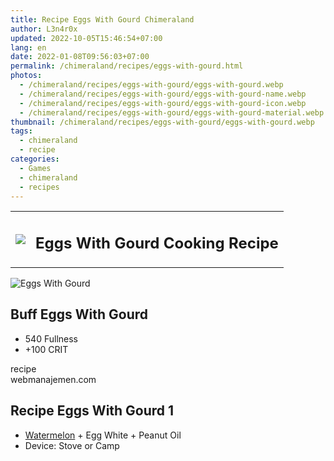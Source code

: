 ```yaml
---
title: Recipe Eggs With Gourd Chimeraland
author: L3n4r0x
updated: 2022-10-05T15:46:54+07:00
lang: en
date: 2022-01-08T09:56:03+07:00
permalink: /chimeraland/recipes/eggs-with-gourd.html
photos:
  - /chimeraland/recipes/eggs-with-gourd/eggs-with-gourd.webp
  - /chimeraland/recipes/eggs-with-gourd/eggs-with-gourd-name.webp
  - /chimeraland/recipes/eggs-with-gourd/eggs-with-gourd-icon.webp
  - /chimeraland/recipes/eggs-with-gourd/eggs-with-gourd-material.webp
thumbnail: /chimeraland/recipes/eggs-with-gourd/eggs-with-gourd.webp
tags:
  - chimeraland
  - recipe
categories:
  - Games
  - chimeraland
  - recipes
---
```


<link
  rel="stylesheet"
  href="https://rawcdn.githack.com/dimaslanjaka/Web-Manajemen/870a349/css/bootstrap-5-3-0-alpha3-wrapper.css"
/>
<section id="bootstrap-wrapper">
  <div class="row mb-2">
    <div class="col-md-12 mb-2">
      <table class="table" id="post-info">
        <tbody>
          <tr>
            <td>
              <img
                class="d-inline-block me-2"
                src="/chimeraland/recipes/eggs-with-gourd/eggs-with-gourd-icon.webp"
                width="auto"
                height="auto"
              />
            </td>
            <td><h1 class="fs-5">Eggs With Gourd Cooking Recipe</h1></td>
          </tr>
        </tbody>
      </table>
    </div>
  </div>
  <div class="card mb-2 bg-dark text-light">
    <div class="row g-0">
      <div class="col-sm-4 position-relative mb-2">
        <img
          src="/chimeraland/recipes/eggs-with-gourd/eggs-with-gourd-material.webp"
          class="card-img fit-cover w-100 h-100"
          alt="Eggs With Gourd"
          data-fancybox="true"
        />
      </div>
      <div class="col-sm-8 mb-2">
        <div class="card-body">
          <h2 class="card-title fs-5">Buff Eggs With Gourd</h2>
          <div class="card-text">
            <ul>
              <li>540 Fullness</li>
              <li>+100 CRIT</li>
            </ul>
          </div>
          <span class="badge rounded-pill">recipe</span>
        </div>
        <div class="card-footer text-end text-muted">webmanajemen.com</div>
      </div>
    </div>
  </div>
  <div class="row mb-2">
    <div class="col-12 col-lg-6 recipe-item mb-2">
      <div class="card bg-dark text-light">
        <div class="card-body">
          <h2 class="card-title fs-5">Recipe Eggs With Gourd 1</h2>
          <div class="card-text">
            <ul>
              <li>
                <a
                  class="text-decoration-none text-primary"
                  href="/chimeraland/materials/watermelon.html"
                  >Watermelon</a
                ><span> + </span>Egg White<span> + </span>Peanut Oil
              </li>
              <li>Device: Stove or Camp</li>
            </ul>
          </div>
        </div>
      </div>
    </div>
  </div>
</section>